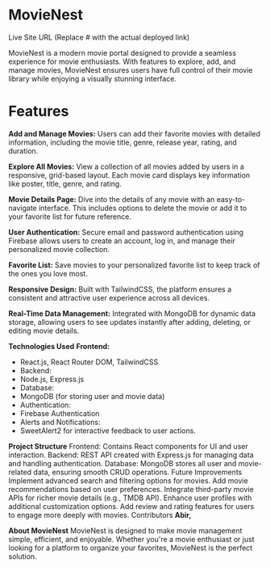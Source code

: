 # **MovieNest**

Live Site URL (Replace # with the actual deployed link)

MovieNest is a modern movie portal designed to provide a seamless experience for movie enthusiasts. With features to explore, add, and manage movies, MovieNest ensures users have full control of their movie library while enjoying a visually stunning interface.

# Features

**Add and Manage Movies:**
Users can add their favorite movies with detailed information, including the movie title, genre, release year, rating, and duration.

**Explore All Movies:**
View a collection of all movies added by users in a responsive, grid-based layout. Each movie card displays key information like poster, title, genre, and rating.

**Movie Details Page:**
Dive into the details of any movie with an easy-to-navigate interface. This includes options to delete the movie or add it to your favorite list for future reference.

**User Authentication:**
Secure email and password authentication using Firebase allows users to create an account, log in, and manage their personalized movie collection.

**Favorite List:**
Save movies to your personalized favorite list to keep track of the ones you love most.

**Responsive Design:**
Built with TailwindCSS, the platform ensures a consistent and attractive user experience across all devices.

**Real-Time Data Management:**
Integrated with MongoDB for dynamic data storage, allowing users to see updates instantly after adding, deleting, or editing movie details.

**Technologies Used**
**Frontend:**

- React.js, React Router DOM, TailwindCSS
- Backend:
- Node.js, Express.js
- Database:
- MongoDB (for storing user and movie data)
- Authentication:
- Firebase Authentication
- Alerts and Notifications:
- SweetAlert2 for interactive feedback to user actions.

**Project Structure**
Frontend: Contains React components for UI and user interaction.
Backend: REST API created with Express.js for managing data and handling authentication.
Database: MongoDB stores all user and movie-related data, ensuring smooth CRUD operations.
Future Improvements
Implement advanced search and filtering options for movies.
Add movie recommendations based on user preferences.
Integrate third-party movie APIs for richer movie details (e.g., TMDB API).
Enhance user profiles with additional customization options.
Add review and rating features for users to engage more deeply with movies.
Contributors
**Abir,**

**About MovieNest**
MovieNest is designed to make movie management simple, efficient, and enjoyable. Whether you're a movie enthusiast or just looking for a platform to organize your favorites, MovieNest is the perfect solution.